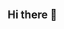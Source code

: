 ## Hi there 👋
<!--
**marcos267/marcos267** is a ✨ _special_ ✨ repository because its `README.md` (this file) appears on your GitHub profile.
Here are some ideas to get you started:
- 🔭 meu nome é Marcos Vinicius
- 🌱 um ponto positivo é que eu sei trabalhar em equipe
- 👯 ponto negativo é que eu 
- 🤔 gosto muito de pescar
- 💬 sou um pouco tradicional demais em opiniões e etc..
- 📫 
- 😄 nos meus tempo livres eu fico com minha familia, porque pra mim familia é algo muito importante na minha vida
- ⚡ eu amo jogar futsal
-->






